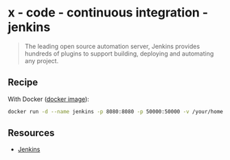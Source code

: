 # x - code - continuous integration - jenkins

> The leading open source automation server, Jenkins provides hundreds of
> plugins to support building, deploying and automating any project.

## Recipe

With Docker ([docker image](https://hub.docker.com/_/jenkins/)):

```sh
docker run -d --name jenkins -p 8080:8080 -p 50000:50000 -v /your/home:/var/jenkins_home jenkins
```

## Resources

*   [Jenkins](https://jenkins.io/)
